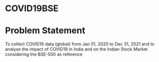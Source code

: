 # COVID19BSE



# Problem Statement
To collect COVID19 data (global) from Jan 01, 2020 to Dec 31, 2021 and to analyse the impact of COVID19 in India and on the Indian Stock Market considering the BSE-500 as reference
